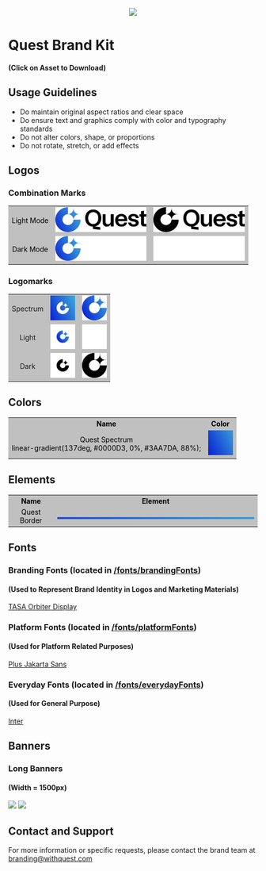 <p align="center">
    <img src="banners/w1500px/bannerWithSlogan1.png">
</p>

# Quest Brand Kit

#### (Click on Asset to Download)

## Usage Guidelines

- Do maintain original aspect ratios and clear space
- Do ensure text and graphics comply with color and typography standards
- Do not alter colors, shape, or proportions
- Do not rotate, stretch, or add effects

## Logos

### Combination Marks

<table>
  <tr style="background-color: #c0c0c0; color: black;">
    <td align="center">
        Light Mode
    </td>
    <td align="center">
        <img src="logos/combinationMarks/coloredMarkBlackText.png" height="50"/>
    </td>
    <td align="center">
        <img src="logos/combinationMarks/blackMarkBlackText.png" height="50"/>
    </td>
  </tr>
  <tr style="background-color: #c0c0c0; color: black;">
    <td align="center">
        Dark Mode
    </td>
    <td align="center">
        <img src="logos/combinationMarks/coloredMarkWhiteText.png" height="50"/>
    </td>
    <td align="center">
        <img src="logos/combinationMarks/whiteMarkWhiteText.png" height="50"/>
    </td>
  </tr>
</table>

### Logomarks

<table>
  <tr style="background-color: #c0c0c0;">
    <td align="center">
        Spectrum
    </td>
    <td align="center">
        <img src="logos/logomarks/whiteMarkColoredBackground.png" height="50"/>
    </td>
    <td align="center">
        <img src="logos/logomarks/coloredMark.png" height="50"/>
    </td>
  </tr>
  <tr style="background-color: #c0c0c0;">
    <td align="center">
        Light
    </td>
    <td align="center">
        <img src="logos/logomarks/coloredMarkWhiteBackground.png" height="50"/>
    </td>
    <td align="center">
        <img src="logos/logomarks/whiteMark.png" height="50"/>
    </td>
  </tr>
  <tr style="background-color: #c0c0c0;">
    <td align="center">
        Dark
    </td>
    <td align="center">
        <img src="logos/logomarks/blackMarkWhiteBackground.png" height="50"/>
    </td>
    <td align="center">
        <img src="logos/logomarks/blackMark.png" height="50"/>
    </td>
  </tr>
</table>

## Colors

<table>
    <tr style="background-color: #c0c0c0; color: black;">
        <th>Name</th>
        <th>Color</th>
    </tr>
    <tr style="background-color: #c0c0c0; color: black;">
        <td align="center">
            Quest Spectrum <br>
            linear-gradient(137deg, #0000D3, 0%, #3AA7DA, 88%);
        </td>
        <td align="center">
            <img src="colors/questSpectrum.png" width="50"/>
        </td>
    </tr>
</table>

## Elements

<table>
    <tr style="background-color: #c0c0c0; color: black;">
        <th>Name</th>
        <th>Element</th>
    </tr>
    <tr style="background-color: #c0c0c0; color: black;">
        <td align="center">
            Quest Border
        </td>
        <td align="center">
            <img src="elements/questBorder.png"/>
        </td>
    </tr>
</table>

## Fonts

### Branding Fonts (located in [/fonts/brandingFonts](fonts/brandingFonts))

#### (Used to Represent Brand Identity in Logos and Marketing Materials)

[TASA Orbiter Display](fonts/brandingFonts)

### Platform Fonts (located in [/fonts/platformFonts](fonts/platformFonts))

#### (Used for Platform Related Purposes)

[Plus Jakarta Sans](fonts/platformFonts)

### Everyday Fonts (located in [/fonts/everydayFonts](fonts/everydayFonts))

#### (Used for General Purpose)

[Inter](fonts/everydayFonts)

## Banners

### Long Banners

#### (Width = 1500px)

<img src="banners/w1500px/bannerWithSlogan1.png"/>
<img src="banners/w1500px/abstractBanner1.png"/>

## Contact and Support

For more information or specific requests, please contact the brand team at [branding@withquest.com](mailto:branding@withquest.com)
